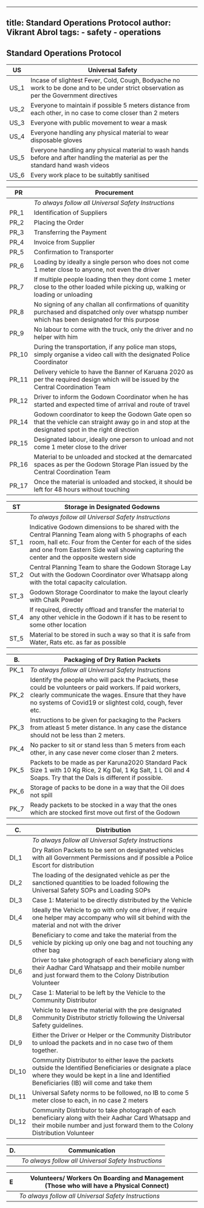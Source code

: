 ___
title: Standard Operations Protocol
author: Vikrant Abrol
tags:
	- safety
	- operations
---

## Standard Operations Protocol


| US | Universal Safety |
|---|---|
| US_1| Incase of slightest Fever, Cold, Cough, Bodyache no work to be done and to be under strict observation as per the Government directives |
| US_2| Everyone to maintain if possible 5 meters distance from each other, in no case to come closer than 2 meters |
| US_3 | Everyone with public movement to wear a mask |
| US_4 | Everyone handling any physical material to wear disposable gloves |
| US_5 | Everyone handling any physical material to wash hands before and after handling the material as per the standard hand wash videos |
| US_6 | Every work place to be suitabtly sanitised |


|PR| Procurement |
|---|---|
| | *To always follow all Universal Safety Instructions* |
| PR_1 | Identification of Suppliers |
| PR_2 |Placing the Order |
| PR_3 | Transferring the Payment |
| PR_4 | Invoice from Supplier |
| PR_5 | Confirmation to Transporter |
| PR_6 | Loading by ideally a single person who does not come 1 meter close to anyone, not even the driver |
| PR_7 | If multiple people loading then they dont come 1 meter close to the other loaded while picking up, walking or loading or unloading |
| PR_8 | No signing of any challan all confirmations of quanitity purchased and dispatched only over whatspp number which has been designated for this purpose|
| PR_9 | No labour to come with the truck, only the driver and no helper with him |
| PR_10 | During the transportation, if any police man stops, simply organise a video call with the designated Police Coordinator|
| PR_11 | Delivery vehicle to have the Banner of Karuana 2020 as per the required design which will be issued by the Central Coordination Team |
| PR_12 | Driver to inform the Godown Coordinator when he has started and expected time of arrival and route of travel|
| PR_14 | Godown coordinator to keep the Godown Gate open so that the vehicle can straight away go in and stop at the designated spot in the right direction|
| PR_15 | Designated labour, ideally one person to unload and not come 1 meter close to the driver|
| PR_16 | Material to be unloaded and stocked at the demarcated spaces as per the Godown Storage Plan issued by the Central Coordination Team|
| PR_17 | Once the material is unloaded and stocked, it should be left for 48 hours without touching |
                                                                                      
| ST | Storage in Designated Godowns |
|---|---|
|| *To always follow all Universal Safety Instructions* |  
| ST_1 | Indicative Godown dimensions to be shared with the Central Planning Team along with 5 phographs of each room, hall etc. Four from the Center for each of the sides and one from Eastern Side wall showing capturing the center and the opposite western side |
| ST_2 | Central Planning Team to share the Godown Storage Lay Out with the Godown Coordinator over Whatsapp along with the total capacity calculation.|
| ST_3| Godown Storage Coordinator to make the layout clearly with Chalk Powder|
| ST_4| If required, directly offload and transfer the material to any other vehicle in the Godown if it has to be resent to some other location |
| ST_5 | Material to be stored in such a way so that it is safe from Water, Rats etc. as far as possible |

| B.    | Packaging of Dry Ration Packets |
|---|---|
| PK_1  | *To always follow all Universal Safety Instructions* |
| PK_2  | Identify the people who will pack the Packets, these could be volunteers or paid workers. If paid workers, clearly communicate the wages. Ensure that they have no systems of Covid19 or slightest cold, cough, fever etc. |
| PK_3  | Instructions to be given for packaging to the Packers from atleast 5 meter distance. In any case the distance should not be less than 2 meters.|
| PK_4  | No packer to sit or stand less than 5 meters from each other, in any case never come closer than 2 meters.|
| PK_5  | Packets to be made as per Karuna2020 Standard Pack Size 1 with 10 Kg Rice, 2 Kg Dal, 1 Kg Salt, 1 L Oil and 4 Soaps. Try that the Dals is different if possible.|
| PK_6  | Storage of packs to be done in a way that the Oil does not spill |
| PK_7  | Ready packets to be stocked in a way that the ones which are stocked first move out first of the Godown |  


| C. | Distribution |
|---|---|
|       | *To always follow all Universal Safety Instructions* |
| DI_1  | Dry Ration Packets to be sent on designated vehicles with all Government Permissions and if possible a Police Escort for distribution  |
| DI_2  | The loading of the designated vehicle as per the sanctioned quantities to be loaded following the Universal Safety SOPs and Loading SOPs |
| DI_3  | Case 1: Material to be directly distributed by the Vehicle |
| DI_4  | Ideally the Vehicle to go with only one driver, if require one helper may accompany who will sit behind with the material and not with the driver |
| DI_5  | Beneficiary to come and take the material from the vehicle by picking up only one bag and not touching any other bag |
| DI_6  | Driver to take photograph of each beneficiary along with their Aadhar Card Whatsapp and their mobile number and just forward them to the Colony Distribution Volunteer|
| DI_7  | Case 1: Material to be left by the Vehicle to the Community Distributor|
| DI_8  | Vehicle to leave the material with the pre designated Community Distributor strictly following the Universal Safety guidelines. |
| DI_9  | Either the Driver or Helper or the Community Distributor to unload the packets and in no case two of them together.|
| DI_10 | Community Distributor to either leave the packets outside the Identified Beneficiaries or designate a place where they would be kept in a line and Identified Beneficiaries (IB) will come and take them |
| DI_11 | Universal Safety norms to be followed, no IB to come 5 meter close to each, in no case 2 meters |
| DI_12 | Community Distributor to take photograph of each beneficiary along with their Aadhar Card Whatsapp and their mobile number and just forward them to the Colony Distribution Volunteer|
                                                                                                                                            
| D.    | Communication  |
|---|---|
|       | *To always follow all Universal Safety Instructions*|

| E     | Volunteers/ Workers On Boarding and Management (Those who will have a Physical Connect)  |
|---|---|
|       | *To always follow all Universal Safety Instructions* |

